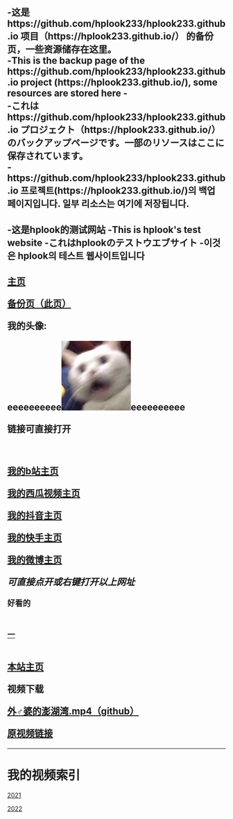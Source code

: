 <p><h2>-这是https://github.com/hplook233/hplook233.github.io 项目（https://hplook233.github.io/）
的备份页，一些资源储存在这里。<br>
 -This is the backup page of the https://github.com/hplook233/hplook233.github.io project (https://hplook233.github.io/), some resources are stored here
 -<br>-これはhttps://github.com/hplook233/hplook233.github.io プロジェクト（https://hplook233.github.io/） のバックアップページです。一部のリソースはここに保存されています。  <br>-https://github.com/hplook233/hplook233.github.io 프로젝트(https://hplook233.github.io/)의 백업 페이지입니다. 일부 리소스는 여기에 저장됩니다.<h2></p>
<p><h2>-这是hplook的测试网站  -This is hplook's test website  -これはhplookのテストウエブサイト -이것은 hplook의 테스트 웹사이트입니다<h2></p>
 <p><a href="https://hplook233.github.io">主页</a> </p><p><a href="https://hplook233.github.io/hplk.github.io/">备份页（此页）</a></p>
<p>我的头像:</p>
<p>eeeeeeeeee<img src="https://raw.githubusercontent.com/hplook233/hplk.github.io/master/photos/touxiang.jpg" alt="Pulpit roke" width="160" height="160" alt="我的头像">eeeeeeeeee</p>
 <p>链接可直接打开</p>
<br>
 <p><a href="https://space.bilibili.com/474005040" target="_blank">我的b站主页</a> </p>
 <p><a href="https://www.ixigua.com/home/3403741211923960" target="_blank">我的西瓜视频主页</a> </p>
 <p><a href="https://www.douyin.com/user/MS4wLjABAAAAf98kxiT-ACqZQF5YUwG7BtUsJ_fKOxzjOnZdRK8gEyc" target="_blank">我的抖音主页</a> </p>
 <p><a href="https://www.kuaishou.com/profile/3xqsvaj6iqrvsfc" target="_blank">我的快手主页</a> </p>
 <p><a href="https://weibo.com/u/7604920162" target="_blank">我的微博主页</a> </p>
 <p><i> 可直接点开或右键打开以上网址 </i></p>
<p><code>好看的</code><br><br></p>
 <p><code><a href="https://www.bilibili.com/video/BV1GJ411x7h7?from=search&seid=4944884504655420596" target="_blank">一</a></code><br><br></p>
<p> <a href="https://hplook233.github.io/hplk.github.io/">本站主页</a> </p>
<p>视频下载</p>
 <p><a href="https://raw.githubusercontent.com/hplook233/hplk.github.io/master/videos/外♂婆的澎湖湾.mp4" target="_blank">外♂婆的澎湖湾.mp4（github）</a> </p>
 <p><a href="https://www.bilibili.com/video/BV1JT4y167kz" target="_blank">原视频链接</a> </p>
<hr>
<p><h1>我的视频索引</h1></p>
<p><a href="https://hplook233.github.io/videosmenu2021/" target="_blank">2021</a> </p>
<p><a href="https://hplook233.github.io/videosmenu2022/" target="_blank">2022</a> </p>
